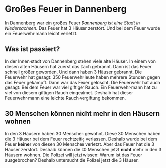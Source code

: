 # Großes Feuer in Dannenberg

In Dannenberg war ein großes Feuer 
*Dannenberg ist eine Stadt in Niedersachsen.* Das Feuer hat 3 Häuser zerstört. Und bei dem Feuer wurde ein Feuerwehr·mann leicht verletzt. 

## Was ist passiert?
In der Innen·stadt von Dannenberg stehen viele alte Häuser. In einem von diesen alten Häusern hat zuerst das Dach gebrannt. Dann ist das Feuer schnell größer geworden. Und dann haben 3 Häuser gebrannt. Die Feuerwehr hat gesagt: 350 Feuerwehr·leute haben mehrere Stunden gegen das Feuer gekämpft. Dann war das Feuer gelöscht. 
Die Feuerwehr hat auch gesagt: Bei dem Feuer war viel giftiger Rauch. Ein Feuerwehr·mann hat zu viel von diesem giftigen Rauch eingeatmet. Deshalb hat dieser Feuerwehr·mann eine leichte Rauch·vergiftung bekommen. 

## 30 Menschen können nicht mehr in den Häusern wohnen
In den 3 Häusern haben 30 Menschen gewohnt. Diese 30 Menschen haben die 3 Häuser bei dem Feuer rechtzeitig verlassen. Deshalb wurde bei dem Feuer **keiner** von diesen 30 Menschen verletzt. Aber das Feuer hat die 3 Häuser zerstört. Deshalb können die 30 Menschen jetzt **nicht** mehr in den 3 Häusern wohnen. 
Die Polizei will jetzt wissen: Warum ist das Feuer ausgebrochen? Deshalb untersucht die Polizei jetzt die 3 Häuser. 
